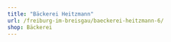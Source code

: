 ```yaml
---
title: "Bäckerei Heitzmann"
url: /freiburg-im-breisgau/baeckerei-heitzmann-6/
shop: Bäckerei
---
```

